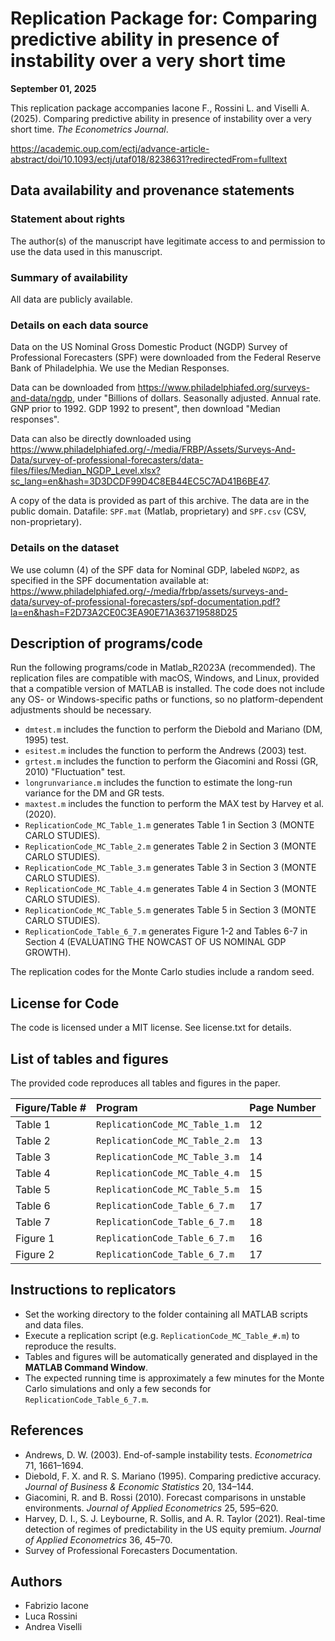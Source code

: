 # Replication Package for: Comparing predictive ability in presence of instability over a very short time

**September 01, 2025**

This replication package accompanies Iacone F., Rossini L. and Viselli A. (2025). Comparing predictive ability in presence of instability over a very short time. *The Econometrics Journal*.

https://academic.oup.com/ectj/advance-article-abstract/doi/10.1093/ectj/utaf018/8238631?redirectedFrom=fulltext

## Data availability and provenance statements

### Statement about rights

The author(s) of the manuscript have legitimate access to and permission to use the data used in this manuscript.

### Summary of availability

All data are publicly available.

### Details on each data source

Data on the US Nominal Gross Domestic Product (NGDP) Survey of Professional Forecasters (SPF) were downloaded from the Federal Reserve Bank of Philadelphia. We use the Median Responses.

Data can be downloaded from https://www.philadelphiafed.org/surveys-and-data/ngdp, under "Billions of dollars. Seasonally adjusted. Annual rate. GNP prior to 1992. GDP 1992 to present", then download "Median responses".

Data can also be directly downloaded using https://www.philadelphiafed.org/-/media/FRBP/Assets/Surveys-And-Data/survey-of-professional-forecasters/data-files/files/Median_NGDP_Level.xlsx?sc_lang=en&hash=3D3DCDF99D4C8EB44EC5C7AD41B6BE47.

A copy of the data is provided as part of this archive. The data are in the public domain. Datafile: `SPF.mat` (Matlab, proprietary) and `SPF.csv` (CSV, non-proprietary).

### Details on the dataset

We use column (4) of the SPF data for Nominal GDP, labeled `NGDP2`, as specified in the SPF documentation available at: https://www.philadelphiafed.org/-/media/frbp/assets/surveys-and-data/survey-of-professional-forecasters/spf-documentation.pdf?la=en&hash=F2D73A2CE0C3EA90E71A363719588D25

## Description of programs/code

Run the following programs/code in Matlab_R2023A (recommended).
The replication files are compatible with macOS, Windows, and Linux, provided that a compatible version of MATLAB is installed.
The code does not include any OS- or Windows-specific paths or functions, so no platform-dependent adjustments should be necessary.

*   `dmtest.m` includes the function to perform the Diebold and Mariano (DM, 1995) test.
*   `esitest.m` includes the function to perform the Andrews (2003) test.
*   `grtest.m` includes the function to perform the Giacomini and Rossi (GR, 2010) "Fluctuation" test.
*   `longrunvariance.m` includes the function to estimate the long-run variance for the DM and GR tests.
*   `maxtest.m` includes the function to perform the MAX test by Harvey et al. (2020).
*   `ReplicationCode_MC_Table_1.m` generates Table 1 in Section 3 (MONTE CARLO STUDIES).
*   `ReplicationCode_MC_Table_2.m` generates Table 2 in Section 3 (MONTE CARLO STUDIES).
*   `ReplicationCode_MC_Table_3.m` generates Table 3 in Section 3 (MONTE CARLO STUDIES).
*   `ReplicationCode_MC_Table_4.m` generates Table 4 in Section 3 (MONTE CARLO STUDIES).
*   `ReplicationCode_MC_Table_5.m` generates Table 5 in Section 3 (MONTE CARLO STUDIES).
*   `ReplicationCode_Table_6_7.m` generates Figure 1-2 and Tables 6-7 in Section 4 (EVALUATING THE NOWCAST OF US NOMINAL GDP GROWTH).

The replication codes for the Monte Carlo studies include a random seed.

## License for Code

The code is licensed under a MIT license. See license.txt for details.

## List of tables and figures

The provided code reproduces all tables and figures in the paper.

| Figure/Table # | Program | Page Number |
| :--- | :--- | :--- |
| Table 1 | `ReplicationCode_MC_Table_1.m` | 12 |
| Table 2 | `ReplicationCode_MC_Table_2.m` | 13 |
| Table 3 | `ReplicationCode_MC_Table_3.m` | 14 |
| Table 4 | `ReplicationCode_MC_Table_4.m` | 15 |
| Table 5 | `ReplicationCode_MC_Table_5.m` | 15 |
| Table 6 | `ReplicationCode_Table_6_7.m` | 17 |
| Table 7 | `ReplicationCode_Table_6_7.m` | 18 |
| Figure 1 | `ReplicationCode_Table_6_7.m` | 16 |
| Figure 2 | `ReplicationCode_Table_6_7.m` | 17 |

## Instructions to replicators

*   Set the working directory to the folder containing all MATLAB scripts and data files.
*   Execute a replication script (e.g. `ReplicationCode_MC_Table_#.m`) to reproduce the results.
*   Tables and figures will be automatically generated and displayed in the **MATLAB Command Window**.
*   The expected running time is approximately a few minutes for the Monte Carlo simulations and only a few seconds for `ReplicationCode_Table_6_7.m`.

## References

*   Andrews, D. W. (2003). End-of-sample instability tests. *Econometrica* 71, 1661–1694.
*   Diebold, F. X. and R. S. Mariano (1995). Comparing predictive accuracy. *Journal of Business & Economic Statistics* 20, 134–144.
*   Giacomini, R. and B. Rossi (2010). Forecast comparisons in unstable environments. *Journal of Applied Econometrics* 25, 595–620.
*   Harvey, D. I., S. J. Leybourne, R. Sollis, and A. R. Taylor (2021). Real-time detection of regimes of predictability in the US equity premium. *Journal of Applied Econometrics* 36, 45–70.
*   Survey of Professional Forecasters Documentation.

## Authors

*   Fabrizio Iacone
*   Luca Rossini
*   Andrea Viselli
